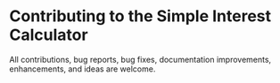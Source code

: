 # Contributing to the Simple Interest Calculator

All contributions, bug reports, bug fixes, documentation improvements, enhancements, and ideas are welcome.
